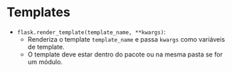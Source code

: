 # Templates

- `flask.render_template(template_name, **kwargs)`:
  - Renderiza o template `template_name` e passa `kwargs` como variáveis de template.
  - O template deve estar dentro do pacote ou na mesma pasta se for um módulo.